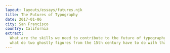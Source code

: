 ```yaml
---
layout: layouts/essays/futures.njk
title: The Futures of Typography
date: 2017-01-06
city: San Francisco
country: California
extract:
  What are the skills we need to contribute to the future of typography? And
  what do two ghostly figures from the 15th century have to do with that future?
---
```

